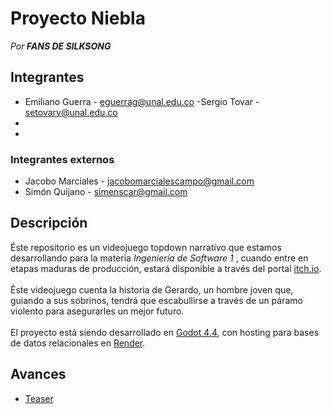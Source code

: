 # Proyecto Niebla
<i> Por<b> FANS DE SILKSONG </b> </i>

## Integrantes
- Emiliano Guerra - eguerrag@unal.edu.co 
-Sergio Tovar - setovarv@unal.edu.co
-
-

### Integrantes externos
- Jacobo Marciales - jacobomarcialescampo@gmail.com
- Simón Quijano - simenscar@gmail.com

## Descripción
Éste repositorio es un videojuego topdown narrativo que estamos desarrollando para la materia <i> Ingeniería de Software 1 </i>, cuando entre en etapas maduras de producción, estará disponible a través del portal [itch.io](https://itch.io). <br> <br>
Éste videojuego cuenta la historia de Gerardo, un hombre joven que, guiando a sus sobrinos, tendrá que escabullirse a través de un páramo violento para asegurarles un mejor futuro. <br> <br>
El proyecto está siendo desarrollado en [Godot 4.4](https://godotengine.org), con hosting para bases de datos relacionales en [Render](https://render.com).

## Avances
- [Teaser](https://www.youtube.com/watch?v=1qowAzNawa4)
 
